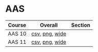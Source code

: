# AAS

| Course | Overall | Section |
| ------ | ------- | ------- |
| AAS 10 | [csv](https://github.com/UCSD-Historical-Enrollment-Data/2024Winter/blob/main/overall/AAS%2010.csv), [png](https://raw.githubusercontent.com/UCSD-Historical-Enrollment-Data/2024Winter/main/plot_overall/AAS%2010.png), [wide](https://raw.githubusercontent.com/UCSD-Historical-Enrollment-Data/2024Winter/main/plot_overall_wide/AAS%2010.png) |  |
| AAS 11 | [csv](https://github.com/UCSD-Historical-Enrollment-Data/2024Winter/blob/main/overall/AAS%2011.csv), [png](https://raw.githubusercontent.com/UCSD-Historical-Enrollment-Data/2024Winter/main/plot_overall/AAS%2011.png), [wide](https://raw.githubusercontent.com/UCSD-Historical-Enrollment-Data/2024Winter/main/plot_overall_wide/AAS%2011.png) |  |
